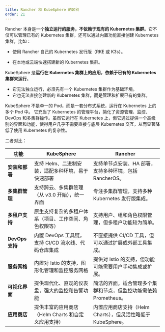 ```yaml
---
title: Rancher 和 KubeSphere 的区别
order: 21
---
```


Rancher 本身是一个**独立运行的服务，不依赖于现有的 Kubernetes 集群**。它不仅可以管理已有的 Kubernetes 集群，还可以通过内置功能直接创建 Kubernetes 集群，比如：

- 使用 Rancher 自己的 Kubernetes 发行版（RKE 或 K3s）。

- 在本地或云端快速搭建新的 Kubernetes 集群。

KubeSphere 是**运行在 Kubernetes 集群上的应用，依赖于已有的 Kubernetes 集群来运行**。

- 它无法独立运行，必须先有一个 Kubernetes 集群作为基础环境。
- 它也无法直接创建新的 Kubernetes 集群，而是管理和扩展已有的集群。

KubeSphere 不是单一的 Pod，而是一套分布式系统，运行在 Kubernetes 上的多个 Pod 中。
它充当了 Kubernetes 的管理平台，简化了资源管理、监控、DevOps 和多集群操作。虽然它运行在 Kubernetes 上，但它通过提供一个高级别的界面和功能，使得用户几乎不需要直接与底层 Kubernetes 交互，从而显著降低了使用 Kubernetes 的复杂性。

二者对比：

| 功能            | **KubeSphere**                                         | **Rancher**                                                  |
| --------------- | ------------------------------------------------------ | ------------------------------------------------------------ |
| **安装和部署**  | 支持 Helm、二进制安装，适配多种环境，易于快速部署      | 支持单节点安装、HA 部署，支持多种环境，包括 RancherOS。      |
| **多集群管理**  | 支持跨云、多集群管理（从 v3.0 开始），统一界面         | 专注多集群管理，支持多种 Kubernetes 发行版集成。             |
| **多租户支持**  | 原生支持复杂的多租户体系（项目、工作空间、角色权限等） | 支持用户、组和角色权限管理，但多租户功能较为简单。           |
| **DevOps 支持** | 内置 DevOps 工具链，支持 CI/CD 流水线、代码仓库集成    | 不直接提供 CI/CD 工具，但可以通过扩展或外部工具集成。        |
| **服务网格**    | 内置对 Istio 的支持，图形化管理和监控服务网格          | 提供对 Istio 的支持，但功能可能需要用户手动集成或扩展。      |
| **可视化界面**  | 提供现代化、直观的仪表盘，强大的监控和告警功能         | 简洁的界面，适合管理多个集群和节点，但监控功能需依赖 Prometheus。 |
| **应用商店**    | 提供丰富的应用商店（Helm Charts 和自定义应用支持）     | 内置应用商店支持（Helm Charts），但灵活性略低于 KubeSphere。 |

